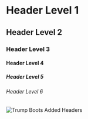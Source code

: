 # Header Level 1

## Header Level 2

### Header Level 3

#### Header Level 4

##### Header Level 5

###### Header Level 6
![Trump Boots](https://imageio.forbes.com/specials-images/imageserve/65d2a4963e09b499264ba10a/0x0.jpg?format=jpg)
Added Headers
